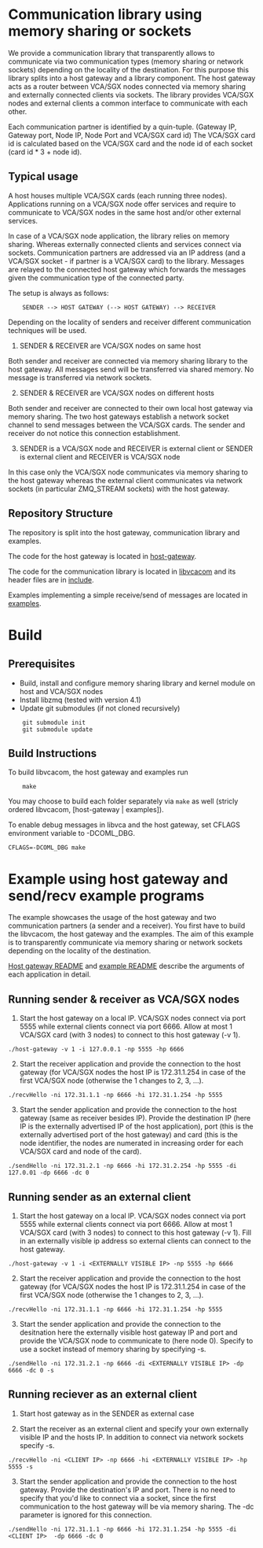# Communication library using memory sharing or sockets

We provide a communication library that transparently allows to
communicate via two communication types (memory sharing or network
sockets) depending on the locality of the destination. For this purpose
this library splits into a host gateway and a library component. The
host gateway acts as a router between VCA/SGX nodes connected via memory
sharing and externally connected clients via sockets. The library
provides VCA/SGX nodes and external clients a common interface to
communicate with each other.

Each communication partner is identified by a quin-tuple. (Gateway IP,
Gateway port, Node IP, Node Port and VCA/SGX card id) The VCA/SGX card id is 
calculated based on the VCA/SGX card and the node id of each socket 
(card id * 3 + node id).

## Typical usage

A host houses multiple VCA/SGX cards (each running three
nodes). Applications running on a VCA/SGX node offer services and require
to communicate to VCA/SGX nodes in the same host and/or other external
services.

In case of a VCA/SGX node application, the library relies on memory
sharing. Whereas externally connected clients and services connect via
sockets.  Communication partners are addressed via an IP address (and
a VCA/SGX socket - if partner is a VCA/SGX card) to the library.  Messages are
relayed to the connected host gateway which forwards the messages
given the communication type of the connected party.

The setup is always as follows:
```
	SENDER --> HOST GATEWAY (--> HOST GATEWAY) --> RECEIVER
```

Depending on the locality of senders and receiver different
communication techniques will be used.

1) SENDER & RECEIVER are VCA/SGX nodes on same host

Both sender and receiver are connected via memory sharing library to the host gateway. All messages send will be 
transferred via shared memory. No message is transferred via network sockets.

2) SENDER & RECEIVER are VCA/SGX nodes on different hosts

Both sender and receiver are connected to their own local host gateway via memory sharing. The two host gateways
establish a network socket channel to send messages between the VCA/SGX cards. The sender and receiver do not notice 
this connection establishment.

3) SENDER is a VCA/SGX node and RECEIVER is external client or SENDER is external client and RECEIVER is VCA/SGX node

In this case only the VCA/SGX node communicates via memory sharing to the host gateway whereas the external client
communicates via network sockets (in particular ZMQ_STREAM sockets) with the host gateway.

## Repository Structure

The repository is split into the host gateway, communication library
and examples.

The code for the host gateway is located in
[host-gateway](com-library/host-gateway).

The code for the communication library is located in
[libvcacom](com-library/libvcacom) and its header files are in
[include](com-library/host-gateway).

Examples implementing a simple receive/send of messages are located in
[examples](com-library/examples).

# Build

## Prerequisites

- Build, install and configure memory sharing library and kernel module on host and VCA/SGX nodes
- Install libzmq (tested with version 4.1)
- Update git submodules (if not cloned recursively)
```
	git submodule init
	git submodule update
```

## Build Instructions

To build libvcacom, the host gateway and examples run
```
	make
```

You may choose to build each folder separately via `make` as well
(stricly ordered libvcacom, [host-gateway | examples]).

To enable debug messages in libvca and the host gateway, set CFLAGS
environment variable to -DCOML_DBG. 
``` 
CFLAGS=-DCOML_DBG make 
```

# Example using host gateway and send/recv example programs

The example showcases the usage of the host gateway and two
communication partners (a sender and a receiver). You first have to
build the libvcacom, the host gateway and the examples. The aim of
this example is to transparently communicate via memory sharing or
network sockets depending on the locality of the destination.

[Host gateway README](com-library/host-gateway/README.md) and [example
README](com-library/examples/README) describe the arguments of each
application in detail.

## Running sender & receiver as VCA/SGX nodes

1) Start the host gateway on a local IP. VCA/SGX nodes connect via port
5555 while external clients connect via port 6666.  Allow at most 1
VCA/SGX card (with 3 nodes) to connect to this host gateway (-v 1).  

```
./host-gateway -v 1 -i 127.0.0.1 -np 5555 -hp 6666 
```

2) Start the receiver application and provide the connection to the
host gateway (for VCA/SGX nodes the host IP is 172.31.1.254 in case of the
first VCA/SGX node (otherwise the 1 changes to 2, 3, ...).

```
./recvHello -ni 172.31.1.1 -np 6666 -hi 172.31.1.254 -hp 5555
```

3) Start the sender application and provide the connection to the host
gateway (same as receiver besides IP). Provide the destination IP
(here IP is the externally advertised IP of the host application),
port (this is the externally advertised port of the host gateway) and
card (this is the node identifier, the nodes are numerated in
increasing order for each VCA/SGX card and node of the card).  

```
./sendHello -ni 172.31.2.1 -np 6666 -hi 172.31.2.254 -hp 5555 -di 127.0.01 -dp 6666 -dc 0 
```

## Running sender as an external client

1) Start the host gateway on a local IP. VCA/SGX nodes connect via port
5555 while external clients connect via port 6666.  Allow at most 1
VCA/SGX card (with 3 nodes) to connect to this host gateway (-v 1). Fill
in an externally visible ip address so external clients can connect to
the host gateway.

```
./host-gateway -v 1 -i <EXTERNALLY VISIBLE IP> -np 5555 -hp 6666
```

2) Start the receiver application and provide the connection to the
host gateway (for VCA/SGX nodes the host IP is 172.31.1.254 in case of the
first VCA/SGX node (otherwise the 1 changes to 2, 3, ...).

```
./recvHello -ni 172.31.1.1 -np 6666 -hi 172.31.1.254 -hp 5555
```

3) Start the sender application and provide the connection to the
desitnation here the externally visible host gateway IP and port and
provide the VCA/SGX node to communicate to (here node 0). Specify to use a
socket instead of memory sharing by specifying -s.

```
./sendHello -ni 172.31.2.1 -np 6666 -di <EXTERNALLY VISIBLE IP> -dp 6666 -dc 0 -s
```

## Running reciever as an external client

1) Start host gateway as in the SENDER as external case

2) Start the receiver as an external client and specify your own
externally visible IP and the hosts IP.  In addition to connect via
network sockets specify -s.

```
./recvHello -ni <CLIENT IP> -np 6666 -hi <EXTERNALLY VISIBLE IP> -hp 5555 -s
``` 

3) Start the sender application and provide the connection to the host
gateway. Provide the destination's IP and port.  There is no need to
specify that you'd like to connect via a socket, since the first
communication to the host gateway will be via memory sharing. The -dc
parameter is ignored for this connection.

```
./sendHello -ni 172.31.1.1 -np 6666 -hi 172.31.1.254 -hp 5555 -di <CLIENT IP>  -dp 6666 -dc 0 
```

